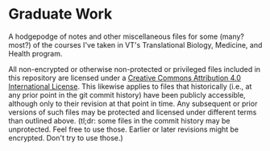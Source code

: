 Graduate Work
=================

A hodgepodge of notes and other miscellaneous files for some (many? most?) of the courses I've taken in VT's Translational Biology, Medicine, and Health program.

All non-encrypted or otherwise non-protected or privileged files included in this repository are licensed under a [Creative Commons Attribution 4.0 International License](http://creativecommons.org/licenses/by/4.0/legalcode). This likewise applies to files that historically (i.e., at any prior point in the git commit history) have been publicly accessible, although only to their revision at that point in time. Any subsequent or prior versions of such files may be protected and licensed under different terms than outlined above. (tl;dr: some files in the commit history may be unprotected. Feel free to use those. Earlier or later revisions might be encrypted. Don't try to use those.)

